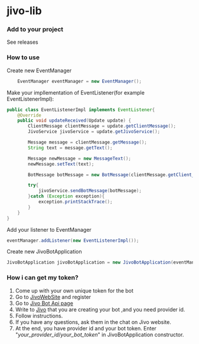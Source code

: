 # jivo-lib

### Add to your project
See releases

### How to use
Create new EventManager

```java
    EventManager eventManager = new EventManager();
```
Make your impllementation of EventListener(for example EventListenerImpl):
```java
public class EventListenerImpl implements EventListener{
    @Override
    public void updateReceived(Update update) {
        ClientMessage clientMessage = update.getClientMessage();
        JivoService jivoService = update.getJivoService();

        Message message = clientMessage.getMessage();
        String text = message.getText();

        Message newMessage = new MessageText();
        newMessage.setText(text);

        BotMessage botMessage = new BotMessage(clientMessage.getClient_id(), clientMessage.getChat_id(), newMessage);

        try{
            jivoService.sendBotMessage(botMessage);
        }catch (Exception exception){
            exception.printStackTrace();
        }
    }
}
```

Add your listener to EventManager
```java
eventManager.addListener(new EventListenerImpl());
```

Create new JivoBotApplication
```java
JivoBotApplication jivoBotApplication = new JivoBotApplication(eventManager,8080,"provider_id/your_token");
```

### How i can get my token?
1. Сome up with your own unique token for the bot
2. Go to [JivoWebSite](https://www.jivo.ru/) and register 
3. Go to [Jivo Bot Api page](https://www.jivo.ru/help/api/bot-api.html)
4. Write to [Jivo](info@jivosite.com) that you are creating your bot ,and you need provider id.
5. Follow instructions.
6. If you have any questions, ask them in the chat on Jivo website.
7. At the end, you have provider id and your bot token. Enter "*your_provider_id*/*your_bot_token*" in JivoBotApplication constructor.